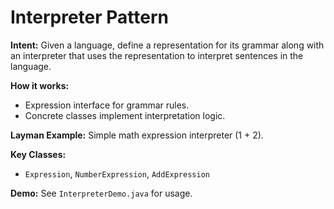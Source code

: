 # Interpreter Pattern

**Intent:** Given a language, define a representation for its grammar along with an interpreter that uses the representation to interpret sentences in the language.

**How it works:**
- Expression interface for grammar rules.
- Concrete classes implement interpretation logic.

**Layman Example:** Simple math expression interpreter (1 + 2).

**Key Classes:**
- `Expression`, `NumberExpression`, `AddExpression`

**Demo:** See `InterpreterDemo.java` for usage.
